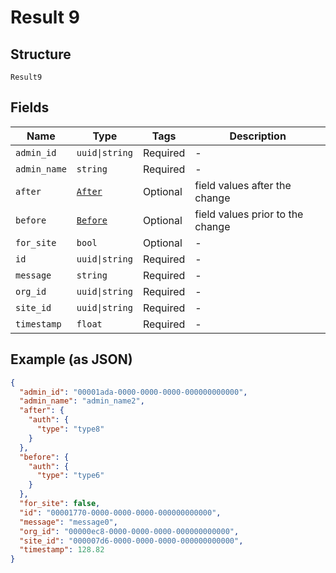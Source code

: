 
# Result 9

## Structure

`Result9`

## Fields

| Name | Type | Tags | Description |
|  --- | --- | --- | --- |
| `admin_id` | `uuid\|string` | Required | - |
| `admin_name` | `string` | Required | - |
| `after` | [`After`](../../doc/models/after.md) | Optional | field values after the change |
| `before` | [`Before`](../../doc/models/before.md) | Optional | field values prior to the change |
| `for_site` | `bool` | Optional | - |
| `id` | `uuid\|string` | Required | - |
| `message` | `string` | Required | - |
| `org_id` | `uuid\|string` | Required | - |
| `site_id` | `uuid\|string` | Required | - |
| `timestamp` | `float` | Required | - |

## Example (as JSON)

```json
{
  "admin_id": "00001ada-0000-0000-0000-000000000000",
  "admin_name": "admin_name2",
  "after": {
    "auth": {
      "type": "type8"
    }
  },
  "before": {
    "auth": {
      "type": "type6"
    }
  },
  "for_site": false,
  "id": "00001770-0000-0000-0000-000000000000",
  "message": "message0",
  "org_id": "00000ec8-0000-0000-0000-000000000000",
  "site_id": "000007d6-0000-0000-0000-000000000000",
  "timestamp": 128.82
}
```

